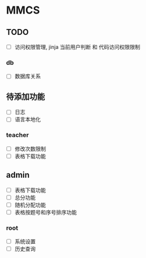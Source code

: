 # MMCS

## TODO

-   [ ] 访问权限管理, jinja 当前用户判断 和 代码访问权限限制

### db

-   [ ] 数据库关系

## 待添加功能

-   [ ] 日志
-   [ ] 语言本地化

### teacher

-   [ ] 修改次数限制
-   [ ] 表格下载功能

## admin

-   [ ] 表格下载功能
-   [ ] 总分功能
-   [ ] 随机分配功能
-   [ ] 表格按题号和序号排序功能

### root

-   [ ] 系统设置
-   [ ] 历史查询
